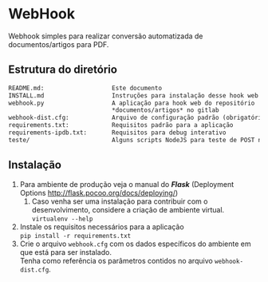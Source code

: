 WebHook
=======

Webhook simples para realizar conversão automatizada de documentos/artigos para PDF.

Estrutura do diretório
----------------------

```markdown
README.md:                   Este documento
INSTALL.md                   Instruções para instalação desse hook web
webhook.py                   A aplicação para hook web do repositório
                             *documentos/artigos* no gitlab
webhook-dist.cfg:            Arquivo de configuração padrão (obrigatório)
requirements.txt:            Requisitos padrão para a aplicação
requirements-ipdb.txt:       Requisitos para debug interativo
teste/                       Alguns scripts NodeJS para teste de POST neste hook

```

Instalação
----------

1. Para ambiente de produção veja o manual do ***Flask***
   (Deployment Options <http://flask.pocoo.org/docs/deploying/>)
   1. Caso venha ser uma instalação para contribuir com o desenvolvimento, considere a criação de ambiente virtual.  
      ```virtualenv --help```
1. Instale os requisitos necessários para a aplicação  
   ```pip install -r requirements.txt```  
1. Crie o arquivo ```webhook.cfg``` com os dados específicos do ambiente em que está para ser instalado.  
   Tenha como referência os parâmetros contidos no arquivo ```webhook-dist.cfg```.